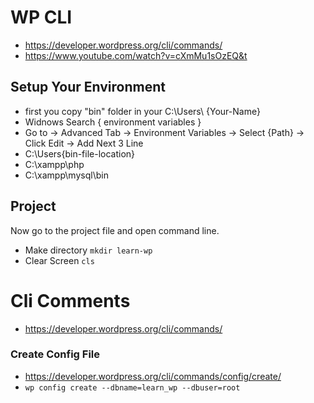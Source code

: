 # WP CLI
- https://developer.wordpress.org/cli/commands/
- https://www.youtube.com/watch?v=cXmMu1sOzEQ&t

## Setup Your Environment
- first you copy "bin" folder in your C:\Users\ {Your-Name}
- Widnows Search { environment variables }
- Go to ->  Advanced Tab  ->  Environment Variables ->  Select {Path} ->  Click Edit  -> Add Next 3 Line
- C:\Users\{bin-file-location}
- C:\xampp\php
- C:\xampp\mysql\bin

## Project
Now go to the project file and open command line.
- Make directory `mkdir learn-wp`
- Clear Screen  `cls`

# Cli Comments
- https://developer.wordpress.org/cli/commands/

### Create Config File

- https://developer.wordpress.org/cli/commands/config/create/
- `wp config create --dbname=learn_wp --dbuser=root`
